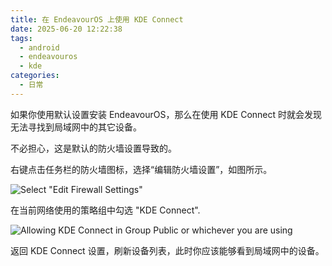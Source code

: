```yaml
---
title: 在 EndeavourOS 上使用 KDE Connect
date: 2025-06-20 12:22:38
tags:
  - android
  - endeavouros
  - kde
categories:
  - 日常
---
```

如果你使用默认设置安装 EndeavourOS，那么在使用 KDE Connect 时就会发现无法寻找到局域网中的其它设备。

不必担心，这是默认的防火墙设置导致的。

右键点击任务栏的防火墙图标，选择“编辑防火墙设置”，如图所示。

![Select "Edit Firewall Settings"](https://i.111666.best/image/xVhNMQ7AqDwe1hgRrfaepE.png)

在当前网络使用的策略组中勾选 "KDE Connect".

![Allowing KDE Connect in Group Public or whichever you are using](https://i.111666.best/image/dKhpt8aSfwJdst1T7IXMz6.png)

返回 KDE Connect 设置，刷新设备列表，此时你应该能够看到局域网中的设备。
